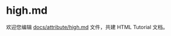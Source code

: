 high.md
===

欢迎您编辑 <a target="__blank" href="https://github.com/jaywcjlove/html-tutorial/blob/master/docs/attribute/high.md">docs/attribute/high.md</a> 文件，共建 HTML Tutorial 文档。